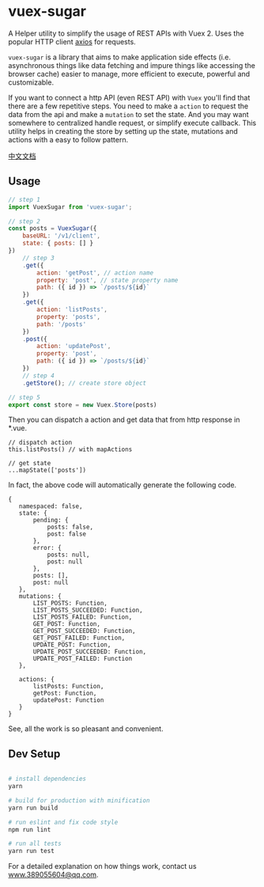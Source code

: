 # vuex-sugar

 A Helper utility to simplify the usage of REST APIs with Vuex 2. Uses the popular HTTP client [axios](https://github.com/mzabriskie/axios) for requests.

 `vuex-sugar` is a library that aims to make application side effects (i.e. asynchronous things like data fetching and impure things like accessing the browser cache) easier to manage, more efficient to execute, powerful and customizable.

 If you want to connect a http API (even REST API) with `Vuex` you'll find that there are a few repetitive steps. You need to make a `action` to request the data from the api and make a `mutation` to set the state. And you may want somewhere to centralized handle request, or simplify execute callback. This utility helps in creating the store by setting up the state, mutations and actions with a easy to follow pattern.

[中文文档](README.CN.md)

## Usage

```js
// step 1
import VuexSugar from 'vuex-sugar';

// step 2
const posts = VuexSugar({
    baseURL: '/v1/client',
    state: { posts: [] }
})
    // step 3
    .get({
        action: 'getPost', // action name
        property: 'post', // state property name
        path: ({ id }) => `/posts/${id}`
    })
    .get({
        action: 'listPosts',
        property: 'posts',
        path: '/posts'
    })
    .post({
        action: 'updatePost',
        property: 'post',
        path: ({ id }) => `/posts/${id}`
    })
    // step 4
    .getStore(); // create store object

// step 5
export const store = new Vuex.Store(posts)
```

Then you can dispatch a action and get data that from http response in *.vue.

```
// dispatch action
this.listPosts() // with mapActions

// get state
...mapState(['posts'])
```

In fact, the above code will automatically generate the following code.

```
{
   namespaced: false,
   state: {
       pending: {
           posts: false,
           post: false
       },
       error: {
           posts: null,
           post: null
       },
       posts: [],
       post: null
   },
   mutations: {
       LIST_POSTS: Function,
       LIST_POSTS_SUCCEEDED: Function,
       LIST_POSTS_FAILED: Function,
       GET_POST: Function,
       GET_POST_SUCCEEDED: Function,
       GET_POST_FAILED: Function,
       UPDATE_POST: Function,
       UPDATE_POST_SUCCEEDED: Function,
       UPDATE_POST_FAILED: Function
   },

   actions: {
       listPosts: Function,
       getPost: Function,
       updatePost: Function
   }
}
```

See, all the work is so pleasant and convenient.

## Dev Setup

``` bash

# install dependencies
yarn

# build for production with minification
yarn run build

# run eslint and fix code style
npm run lint

# run all tests
yarn run test

```

For a detailed explanation on how things work, contact us <www.389055604@qq.com>.
